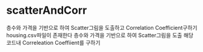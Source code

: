 # scatterAndCorr
층수와 가격을 기반으로 하여 Scatter그림을 도출하고 Correlation Coefficient구하기
housing.csv파일이 존재한다
층수와 가격을 기반으로 하여 Scatter그림을 도출
해당 코드내 Correleation Coeffiient를 구하기
